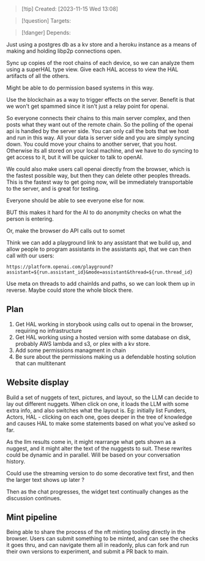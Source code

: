 
>[!tip] Created: [2023-11-15 Wed 13:08]

>[!question] Targets: 

>[!danger] Depends: 

Just using a postgres db as a kv store and a heroku instance as a means of making and holding libp2p connections open.  

Sync up copies of the root chains of each device, so we can analyze them using a superHAL type view.  Give each HAL access to view the HAL artifacts of all the others.

Might be able to do permission based systems in this way.

Use the blockchain as a way to trigger effects on the server.  Benefit is that we won't get spammed since it isn't just a relay point for openai.

So everyone connects their chains to this main server complex, and then posts what they want out of the remote chain.  So the polling of the openai api is handled by the server side.  You can only call the bots that we host and run in this way.  All your data is server side and you are simply syncing down.  You could move your chains to another server, that you host.  Otherwise its all stored on your local machine, and we have to do syncing to get access to it, but it will be quicker to talk to openAI.

We could also make users call openai directly from the browser, which is the fastest possible way, but then they can delete other peoples threads.  This is the fastest way to get going now, will be immediately transportable to the server, and is great for testing.

Everyone should be able to see everyone else for now.

BUT this makes it hard for the AI to do anonymity checks on what the person is entering.

Or, make the browser do API calls out to somet

Think we can add a playground link to any assistant that we build up, and allow people to program assistants in the assistants api, that we can then call with our users: 

`https://platform.openai.com/playground?assistant=${run.assistant_id}&mode=assistant&thread=${run.thread_id}`

Use meta on threads to add chainIds and paths, so we can look them up in reverse.
Maybe could store the whole block there.

## Plan
1. Get HAL working in storybook using calls out to openai in the browser, requiring no infrastructure
2. Get HAL working using a hosted version with some database on disk, probably AWS lambda and s3, or plex with a kv store.
3. Add some permissions managment in chain
4. Be sure about the permissions making us a defendable hosting solution that can multitenant

## Website display
Build a set of nuggets of text, pictures, and layout, so the LLM can decide to lay out different nuggets.  When click on one, it loads the LLM with some extra info, and also switches what the layout is.  Eg: initially list Funders, Actors, HAL - clicking on each one, goes deeper in the tree of knowledge and causes HAL to make some statements based on what you've asked so far.

As the llm results come in, it might rearrange what gets shown as a nuggest, and it might alter the text of the nuggests to suit.  These rewrites could be dynamic and in parallel.  Will be based on your conversation history.

Could use the streaming version to do some decorative text first, and then the larger text shows up later ? 

Then as the chat progresses, the widget text continually changes as the discussion continues.

## Mint pipeline
Being able to share the process of the nft minting tooling directly in the browser.
Users can submit something to be minted, and can see the checks it goes thru, and can navigate them all in readonly, plus can fork and run their own versions to experiment, and submit a PR back to main.